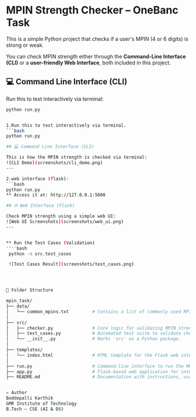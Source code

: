 # MPIN Strength Checker – OneBanc Task

This is a simple Python project that checks if a user's MPIN (4 or 6 digits) is strong or weak.

You can check MPIN strength either through the **Command-Line Interface (CLI)** or a **user-friendly Web Interface**, both included in this project.

## 💻 Command Line Interface (CLI)

Run this to test interactively via terminal:
```bash
python run.py


1.Run this to test interactively via terminal.
```bash
python run.py

## 💻 Command Line Interface (CLI)

This is how the MPIN strength is checked via terminal:
![CLI Demo](screenshots/cli_demo.png)
---

2.web interface (flask):
```bash
python run.py
** Access it at: http://127.0.0.1:5000

## 🌐 Web Interface (Flask)

Check MPIN strength using a simple web UI:
![Web UI Screenshots](screenshots/web_ui.png)
---


** Run the Test Cases (Validation)
''''bash
 python -m src.test_cases

 ![Test Cases Result](screenshots/test_cases.png)




📁 Folder Structure

mpin_task/
├── data/
│   └── common_mpins.txt         # Contains a list of commonly used MPINs.
│
├── src/
│   ├── checker.py               # Core logic for validating MPIN strength.
│   ├── test_cases.py            # Automated test suite to validate checker logic.
│   └── __init__.py              # Marks 'src' as a Python package.
│
├── templates/
│   └── index.html               # HTML template for the Flask web interface.
│
├── run.py                       # Command-line interface to run the MPIN checker.
├── app.py                       # Flask-based web application for interactive input.
├── README.md                    # Documentation with instructions, usage, and features.


✍️ Author
Boddepalli Karthik 
GMR Institute of Technology 
B.Tech – CSE (AI & DS)




